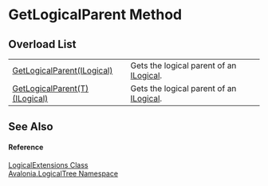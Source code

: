 # GetLogicalParent Method


## Overload List
<table>
<tr>
<td><a href="M_Avalonia_LogicalTree_LogicalExtensions_GetLogicalParent">GetLogicalParent(ILogical)</a></td>
<td>Gets the logical parent of an <a href="T_Avalonia_LogicalTree_ILogical">ILogical</a>.</td>
</tr>
<tr>
<td><a href="M_Avalonia_LogicalTree_LogicalExtensions_GetLogicalParent__1">GetLogicalParent(T)(ILogical)</a></td>
<td>Gets the logical parent of an <a href="T_Avalonia_LogicalTree_ILogical">ILogical</a>.</td>
</tr>
</table>

## See Also


#### Reference
<a href="T_Avalonia_LogicalTree_LogicalExtensions">LogicalExtensions Class</a>  
<a href="N_Avalonia_LogicalTree">Avalonia.LogicalTree Namespace</a>  

